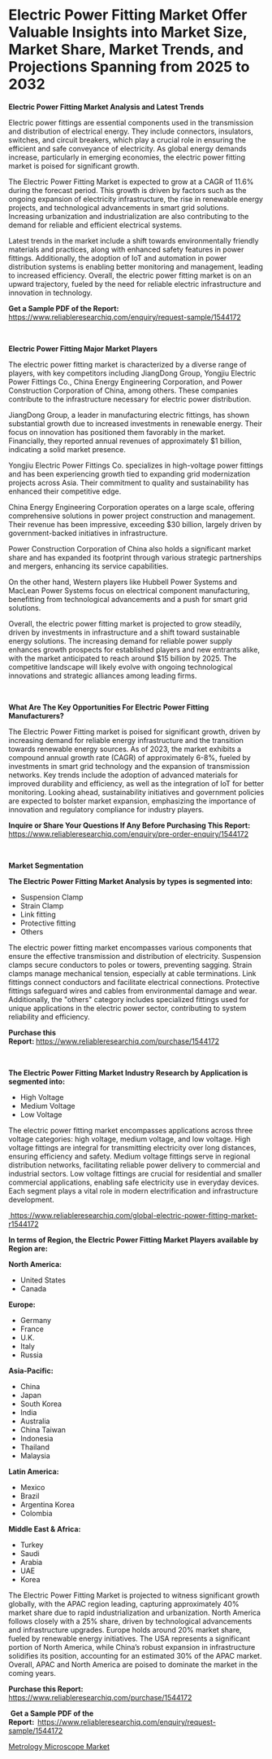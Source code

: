 <p><h1>Electric Power Fitting Market Offer Valuable Insights into Market Size, Market Share, Market Trends, and Projections Spanning from 2025 to 2032</h1></p><p><strong>Electric Power Fitting Market Analysis and Latest Trends</strong></p>
<p><p>Electric power fittings are essential components used in the transmission and distribution of electrical energy. They include connectors, insulators, switches, and circuit breakers, which play a crucial role in ensuring the efficient and safe conveyance of electricity. As global energy demands increase, particularly in emerging economies, the electric power fitting market is poised for significant growth.</p><p>The Electric Power Fitting Market is expected to grow at a CAGR of 11.6% during the forecast period. This growth is driven by factors such as the ongoing expansion of electricity infrastructure, the rise in renewable energy projects, and technological advancements in smart grid solutions. Increasing urbanization and industrialization are also contributing to the demand for reliable and efficient electrical systems.</p><p>Latest trends in the market include a shift towards environmentally friendly materials and practices, along with enhanced safety features in power fittings. Additionally, the adoption of IoT and automation in power distribution systems is enabling better monitoring and management, leading to increased efficiency. Overall, the electric power fitting market is on an upward trajectory, fueled by the need for reliable electric infrastructure and innovation in technology.</p></p>
<p><strong>Get a Sample PDF of the Report:&nbsp;</strong> <a href="https://www.reliableresearchiq.com/enquiry/request-sample/1544172?utm_campaign=3055&utm_medium=2&utm_source=Github&utm_content=ia&utm_term=08042025&utm_id=electric-power-fitting">https://www.reliableresearchiq.com/enquiry/request-sample/1544172</a></p>
<p>&nbsp;</p>
<p><strong>Electric Power Fitting Major Market Players</strong></p>
<p><p>The electric power fitting market is characterized by a diverse range of players, with key competitors including JiangDong Group, Yongjiu Electric Power Fittings Co., China Energy Engineering Corporation, and Power Construction Corporation of China, among others. These companies contribute to the infrastructure necessary for electric power distribution.</p><p>JiangDong Group, a leader in manufacturing electric fittings, has shown substantial growth due to increased investments in renewable energy. Their focus on innovation has positioned them favorably in the market. Financially, they reported annual revenues of approximately $1 billion, indicating a solid market presence.</p><p>Yongjiu Electric Power Fittings Co. specializes in high-voltage power fittings and has been experiencing growth tied to expanding grid modernization projects across Asia. Their commitment to quality and sustainability has enhanced their competitive edge.</p><p>China Energy Engineering Corporation operates on a large scale, offering comprehensive solutions in power project construction and management. Their revenue has been impressive, exceeding $30 billion, largely driven by government-backed initiatives in infrastructure.</p><p>Power Construction Corporation of China also holds a significant market share and has expanded its footprint through various strategic partnerships and mergers, enhancing its service capabilities.</p><p>On the other hand, Western players like Hubbell Power Systems and MacLean Power Systems focus on electrical component manufacturing, benefitting from technological advancements and a push for smart grid solutions.</p><p>Overall, the electric power fitting market is projected to grow steadily, driven by investments in infrastructure and a shift toward sustainable energy solutions. The increasing demand for reliable power supply enhances growth prospects for established players and new entrants alike, with the market anticipated to reach around $15 billion by 2025. The competitive landscape will likely evolve with ongoing technological innovations and strategic alliances among leading firms.</p></p>
<p>&nbsp;</p>
<p><strong>What Are The Key Opportunities For Electric Power Fitting Manufacturers?</strong></p>
<p><p>The Electric Power Fitting market is poised for significant growth, driven by increasing demand for reliable energy infrastructure and the transition towards renewable energy sources. As of 2023, the market exhibits a compound annual growth rate (CAGR) of approximately 6-8%, fueled by investments in smart grid technology and the expansion of transmission networks. Key trends include the adoption of advanced materials for improved durability and efficiency, as well as the integration of IoT for better monitoring. Looking ahead, sustainability initiatives and government policies are expected to bolster market expansion, emphasizing the importance of innovation and regulatory compliance for industry players.</p></p>
<p><strong>Inquire or Share Your Questions If Any Before Purchasing This Report:</strong> <a href="https://www.reliableresearchiq.com/enquiry/pre-order-enquiry/1544172?utm_campaign=3055&utm_medium=2&utm_source=Github&utm_content=ia&utm_term=08042025&utm_id=electric-power-fitting">https://www.reliableresearchiq.com/enquiry/pre-order-enquiry/1544172</a></p>
<p>&nbsp;</p>
<p><strong>Market Segmentation</strong></p>
<p><strong>The Electric Power Fitting Market Analysis by types is segmented into:</strong></p>
<p><ul><li>Suspension Clamp</li><li>Strain Clamp</li><li>Link fitting</li><li>Protective fitting</li><li>Others</li></ul></p>
<p><p>The electric power fitting market encompasses various components that ensure the effective transmission and distribution of electricity. Suspension clamps secure conductors to poles or towers, preventing sagging. Strain clamps manage mechanical tension, especially at cable terminations. Link fittings connect conductors and facilitate electrical connections. Protective fittings safeguard wires and cables from environmental damage and wear. Additionally, the "others" category includes specialized fittings used for unique applications in the electric power sector, contributing to system reliability and efficiency.</p></p>
<p><strong>Purchase this Report:&nbsp;</strong><a href="https://www.reliableresearchiq.com/purchase/1544172?utm_campaign=3055&utm_medium=2&utm_source=Github&utm_content=ia&utm_term=08042025&utm_id=electric-power-fitting">https://www.reliableresearchiq.com/purchase/1544172</a></p>
<p>&nbsp;</p>
<p><strong>The Electric Power Fitting Market Industry Research by Application is segmented into:</strong></p>
<p><ul><li>High Voltage</li><li>Medium Voltage</li><li>Low Voltage</li></ul></p>
<p><p>The electric power fitting market encompasses applications across three voltage categories: high voltage, medium voltage, and low voltage. High voltage fittings are integral for transmitting electricity over long distances, ensuring efficiency and safety. Medium voltage fittings serve in regional distribution networks, facilitating reliable power delivery to commercial and industrial sectors. Low voltage fittings are crucial for residential and smaller commercial applications, enabling safe electricity use in everyday devices. Each segment plays a vital role in modern electrification and infrastructure development.</p></p>
<p><a href="https://www.reliableresearchiq.com/global-electric-power-fitting-market-r1544172?utm_campaign=3055&utm_medium=2&utm_source=Github&utm_content=ia&utm_term=08042025&utm_id=electric-power-fitting">&nbsp;https://www.reliableresearchiq.com/global-electric-power-fitting-market-r1544172</a></p>
<p><strong>In terms of Region, the Electric Power Fitting Market Players available by Region are:</strong></p>
<p>
    <p> <strong> North America: </strong>
        <ul>
            <li>United States</li>
            <li>Canada</li>
        </ul>
        </p> 
    <p> <strong> Europe: </strong>
        <ul>
            <li>Germany</li>
            <li>France</li>
            <li>U.K.</li>
            <li>Italy</li>
            <li>Russia</li>
        </ul>
        </p> 
    <p> <strong> Asia-Pacific: </strong>
        <ul>
            <li>China</li>
            <li>Japan</li>
            <li>South Korea</li>
            <li>India</li>
            <li>Australia</li>
            <li>China Taiwan</li>
            <li>Indonesia</li>
            <li>Thailand</li>
            <li>Malaysia</li>
        </ul>
        </p> 
    <p> <strong> Latin America: </strong>
        <ul>
            <li>Mexico</li>
            <li>Brazil</li>
            <li>Argentina Korea</li>
            <li>Colombia</li>
        </ul>
        </p> 
    <p> <strong> Middle East & Africa: </strong>
        <ul>
            <li>Turkey</li>
            <li>Saudi</li>
            <li>Arabia</li>
            <li>UAE</li>
            <li>Korea</li>
        </ul>
    </p>
    </p>
<p><p>The Electric Power Fitting Market is projected to witness significant growth globally, with the APAC region leading, capturing approximately 40% market share due to rapid industrialization and urbanization. North America follows closely with a 25% share, driven by technological advancements and infrastructure upgrades. Europe holds around 20% market share, fueled by renewable energy initiatives. The USA represents a significant portion of North America, while China’s robust expansion in infrastructure solidifies its position, accounting for an estimated 30% of the APAC market. Overall, APAC and North America are poised to dominate the market in the coming years.</p></p>
<p><strong>Purchase this Report: </strong><a href="https://www.reliableresearchiq.com/purchase/1544172?utm_campaign=3055&utm_medium=2&utm_source=Github&utm_content=ia&utm_term=08042025&utm_id=electric-power-fitting">https://www.reliableresearchiq.com/purchase/1544172</a></p>
<p>&nbsp;<strong>Get a Sample PDF of the Report:&nbsp;&nbsp;</strong><a href="https://www.reliableresearchiq.com/enquiry/request-sample/1544172?utm_campaign=3055&utm_medium=2&utm_source=Github&utm_content=ia&utm_term=08042025&utm_id=electric-power-fitting">https://www.reliableresearchiq.com/enquiry/request-sample/1544172</a></p>
<p><strong></strong></p>
<p><p><a href="https://github.com/kaidaloeckf7/Market-Research-Report-List-1/blob/main/metrology-microscope-market.md?utm_campaign=3055&utm_medium=2&utm_source=Github&utm_content=ia&utm_term=08042025&utm_id=electric-power-fitting">Metrology Microscope Market</a></p></p>